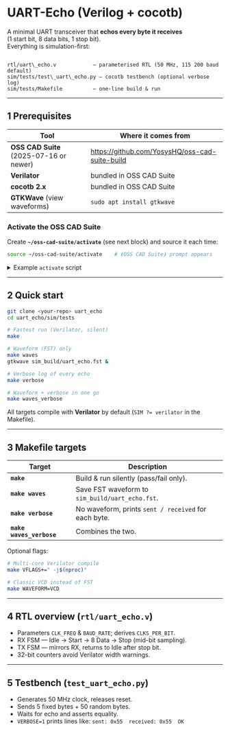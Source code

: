 
# UART-Echo (Verilog + cocotb)

A minimal UART transceiver that **echos every byte it receives**  
(1 start bit, 8 data bits, 1 stop bit).  
Everything is simulation-first:

```

rtl/uart\_echo.v            – parameterised RTL (50 MHz, 115 200 baud default)
sim/tests/test\_uart\_echo.py – cocotb testbench (optional verbose log)
sim/tests/Makefile          – one-line build & run

````

---

## 1  Prerequisites

| Tool | Where it comes from |
|------|--------------------|
| **OSS CAD Suite** (2025-07-16 or newer) | <https://github.com/YosysHQ/oss-cad-suite-build> |
| **Verilator** | bundled in OSS CAD Suite |
| **cocotb 2.x** | bundled in OSS CAD Suite |
| **GTKWave** (view waveforms) | `sudo apt install gtkwave` |

### Activate the OSS CAD Suite

Create **`~/oss-cad-suite/activate`** (see next block) and source it each time:

```bash
source ~/oss-cad-suite/activate    # ⦗OSS CAD Suite⦘ prompt appears
````

<details>
<summary>Example <code>activate</code> script</summary>

```bash
#!/usr/bin/env bash
[[ -n "$_OSSCAD_ACTIVE" ]] && { echo "⦗OSS CAD Suite⦘ already active."; return 0; }

export _OSSCAD_ACTIVE=1 _OSSCAD_OLD_PATH="$PATH" _OSSCAD_OLD_PS1="$PS1"
source "$HOME/oss-cad-suite/environment"

deactivate_oss_cad() {
    [[ -z "$_OSSCAD_ACTIVE" ]] && { echo "Environment is not active."; return 1; }
    export PATH="$_OSSCAD_OLD_PATH" PS1="$_OSSCAD_OLD_PS1"
    unset _OSSCAD_OLD_PATH _OSSCAD_OLD_PS1 _OSSCAD_ACTIVE
    unset -f deactivate_oss_cad
    echo "OSS CAD Suite environment deactivated."
}
```

</details>

---

## 2  Quick start

```bash
git clone <your-repo> uart_echo
cd uart_echo/sim/tests

# Fastest run (Verilator, silent)
make

# Waveform (FST) only
make waves
gtkwave sim_build/uart_echo.fst &

# Verbose log of every echo
make verbose

# Waveform + verbose in one go
make waves_verbose
```

All targets compile with **Verilator** by default (`SIM ?= verilator` in the Makefile).

---

## 3  Makefile targets

| Target                   | Description                                          |
| ------------------------ | ---------------------------------------------------- |
| **`make`**               | Build & run silently (pass/fail only).               |
| **`make waves`**         | Save FST waveform to `sim_build/uart_echo.fst`.      |
| **`make verbose`**       | No waveform, prints `sent / received` for each byte. |
| **`make waves_verbose`** | Combines the two.                                    |

Optional flags:

```bash
# Multi-core Verilator compile
make VFLAGS+=" -j$(nproc)"

# Classic VCD instead of FST
make WAVEFORM=VCD
```

---

## 4  RTL overview (`rtl/uart_echo.v`)

* Parameters `CLK_FREQ` & `BAUD_RATE`; derives `CLKS_PER_BIT`.
* RX FSM — Idle → Start → 8 Data → Stop (mid-bit sampling).
* TX FSM — mirrors RX, returns to Idle after stop bit.
* 32-bit counters avoid Verilator width warnings.

---

## 5  Testbench (`test_uart_echo.py`)

* Generates 50 MHz clock, releases reset.
* Sends 5 fixed bytes + 50 random bytes.
* Waits for echo and asserts equality.
* `VERBOSE=1` prints lines like:
  `sent: 0x55  received: 0x55  OK`
